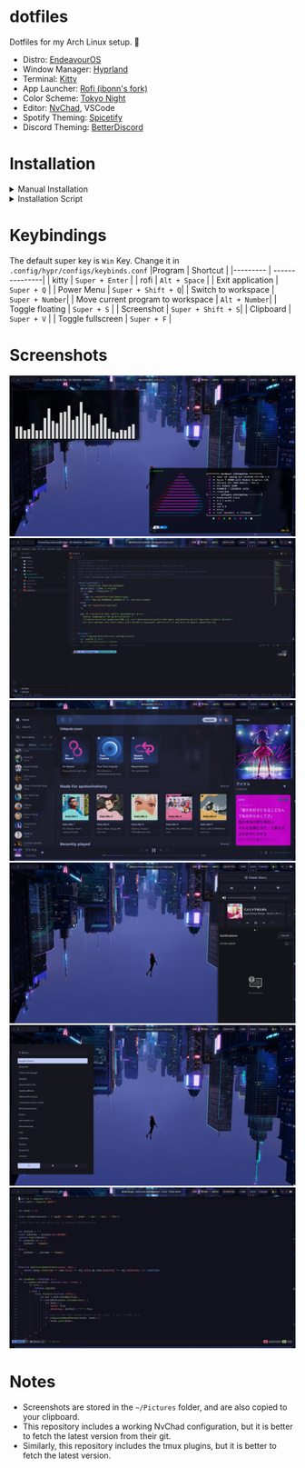 # dotfiles
Dotfiles for my Arch Linux setup. :cherry_blossom: 





- Distro: [EndeavourOS](https://endeavouros.com/)
- Window Manager: [Hyprland](https://github.com/hyprwm/Hyprland)
- Terminal: [Kitty](https://github.com/kovidgoyal/kitty)
- App Launcher: [Rofi (ibonn's fork) ](https://github.com/lbonn/rofi)
- Color Scheme: [Tokyo Night](https://github.com/enkia/tokyo-night-vscode-theme)
- Editor: [NvChad](https://github.com/NvChad/NvChad), VSCode
- Spotify Theming: [Spicetify](https://github.com/spicetify/spicetify-cli)
- Discord Theming: [BetterDiscord](https://github.com/BetterDiscord/BetterDiscord)


# Installation
<details>
  <summary>Manual Installation</summary>
  
  ### Packages
  
  #### Nvidia
  ```
    yay -S --noconfirm hyprland-nvidia cava tmux cmatrix galendae-git grim neovim \
    imagemagick feh ttf-meslo-nerd-font-powerlevel10k zsh rofi-ibonn-wayland polkit-kde-agent xdg-desktop-portal-hyprland \
    cliphist udiskie noisetorch otf-font-awesome noto-fonts-emoji gtk4 blueberry \
    hyprpaper montserrat-ttf nm-applet gnome-keyring swayidle swaylock-effects
  ```
  Also add `WLR_NO_HARDWARE_CURSORS=1` to your `/etc/environment`
  
  #### Not Nvidia
  
  ```  
    yay -S --noconfirm hyprland cava tmux cmatrix galendae-git grim neovim \
    imagemagick feh ttf-meslo-nerd-font-powerlevel10k zsh rofi-ibonn-wayland polkit-kde-agent xdg-desktop-portal-hyprland \
    cliphist udiskie noisetorch otf-font-awesome noto-fonts-emoji gtk4 blueberry \
    hyprpaper montserrat-ttf nm-applet gnome-keyring swayidle swaylock-effects
  ```
  
  
  Then, clone this git to your home directory
  
 </details>
 
 <details>
  <Summary>Installation Script</summary>
  <br>
  
  **:warning:WARNING: This script is not completely tested. Also, this script assumes that you're using an Arch based distro with yay as the helper.**
  
  ```
  Usage: ./install.sh [options]

  --swaync          Copies configs for swaync
  --tmux            Copies configs for tmux
  --waybar          Copies configs for waybar
  --wlogout         Copies configs for wlogout
  --spicetify       Copies configs for spicetify
  --rofi            Copies configs for rofi
  --gtk             Copies the gtk theme and its icons into your home folder
  --neofetch        Copies configs for neofetch
  --hyprland        Copies configs for hyprland
  --discord         Copies configs for BetterDiscord
  --all             Installs the necessary packages and copies all the config files. 
  --packages-only   Installs the necessary packages without copying the config files. 
  
  ```
  
  
 </details>

# Keybindings
The default super key is `Win` Key. Change it in `.config/hypr/configs/keybinds.conf`
|Program | Shortcut |
|--------- | ---------------|
| kitty | `Super + Enter` |
| rofi | `Alt + Space` |
| Exit application | `Super + Q` |
| Power Menu | `Super + Shift + Q`|
| Switch to workspace | `Super + Number`|
| Move current program to workspace | `Alt + Number`|
| Toggle floating | `Super + S` |
| Screenshot | `Super + Shift + S`|
| Clipboard | `Super + V` |
| Toggle fullscreen | `Super + F` |
 
# Screenshots
![screenshot-1](https://raw.githubusercontent.com/apotoxinsherry/dotfiles/master/screenshots/Screenshot-1.png)
![screenshot-2](screenshots/Screenshot-2.png)
![screenshot-3](screenshots/Screenshot-3.png)
![screenshot-4](screenshots/Screenshot-4.png)
![screenshot-5](screenshots/Screenshot-5.png)
![screenshot-6](screenshots/Screenshot-6.png)

# Notes

- Screenshots are stored in the `~/Pictures` folder, and are also copied to your clipboard. 
- This repository includes a working NvChad configuration, but it is better to fetch the latest version from their git.
- Similarly, this repository includes the tmux plugins, but it is better to fetch the latest version.  
